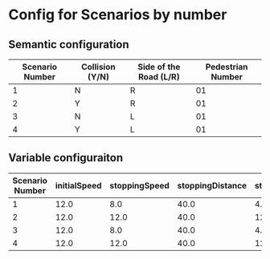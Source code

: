 # Config for Scenarios by number

## Semantic configuration
| Scenario Number | Collision (Y/N) | Side of the Road (L/R) | Pedestrian Number |
|-----------------|-----------------|------------------------|-------------------|
| 1               | N               | R                      | 01                |
| 2               | Y               | R                      | 01                |
| 3               | N               | L                      | 01                |
| 4               | Y               | L                      | 01                |


## Variable configuraiton
| Scenario Number | initialSpeed | stoppingSpeed | stoppingDistance | stoppingSpeed2 | stoppingDistance2 | stoppingSpeed3 | stoppingDistance3 | laneSide | pedestrianBlueprint    |
|-----------------|--------------|---------------|------------------|----------------|-------------------|----------------|-------------------|----------|------------------------|
| 1               | 12.0         | 8.0           | 40.0             | 4.0            | 25.0              | 0.0            | 11.0              | 195      | walker.pedestrian.0001 |
| 2               | 12.0         | 12.0          | 40.0             | 12.0           | 25.0              | 12.0           | 11.0              | 195      | walker.pedestrian.0001 |
| 3               | 12.0         | 8.0           | 40.0             | 4.0            | 25.0              | 0.0            | 11.0              | 199      | walker.pedestrian.0001 |
| 4               | 12.0         | 12.0          | 40.0             | 12.0           | 25.0              | 12.0           | 11.0              | 199      | walker.pedestrian.0001 |
